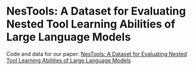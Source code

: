# NesTools: A Dataset for Evaluating Nested Tool Learning Abilities of Large Language Models

Code and data for our paper: [NesTools: A Dataset for Evaluating Nested Tool Learning Abilities of Large Language Models](https://arxiv.org/abs/2410.11805)
